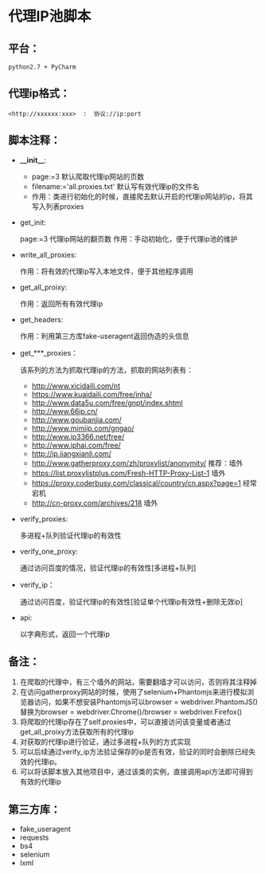 # 代理IP池脚本

## 平台：

    python2.7 + PyCharm

## 代理ip格式：

    <http://xxxxxx:xxx>  :  协议://ip:port

## 脚本注释：

+ **\_\_init\_\_**:

  + page:=3 默认爬取代理ip网站的页数
  + filename:='all.proxies.txt' 默认写有效代理ip的文件名
  + 作用：类进行初始化的时候，直接爬去默认开启的代理ip网站的ip，将其写入列表proxies

+ get_init:

    page:=3 代理ip网站的翻页数
    作用：手动初始化，便于代理ip池的维护

+ write_all_proxies:

    作用：将有效的代理ip写入本地文件，便于其他程序调用

+ get_all_proixy:

    作用：返回所有有效代理ip
+ get_headers:

    作用：利用第三方库fake-useragent返回伪造的头信息
+ get_***_proxies：

    该系列的方法为抓取代理ip的方法，抓取的网站列表有：

  + <http://www.xicidaili.com/nt>
  + <https://www.kuaidaili.com/free/inha/>
  + <http://www.data5u.com/free/gnpt/index.shtml>
  + <http://www.66ip.cn/>
  + <http://www.goubanjia.com/>
  + <http://www.mimiip.com/gngao/>
  + <http://www.ip3366.net/free/>
  + <http://www.iphai.com/free/>
  + <http://ip.jiangxianli.com/>
  + <http://www.gatherproxy.com/zh/proxylist/anonymity/>              推荐：墙外
  + <https://list.proxylistplus.com/Fresh-HTTP-Proxy-List-1>          墙外
  + <https://proxy.coderbusy.com/classical/country/cn.aspx?page=1>    经常宕机
  + <http://cn-proxy.com/archives/218>                                墙外

+ verify_proxies:

    多进程+队列验证代理ip的有效性

+ verify_one_proxy:

    通过访问百度的情况，验证代理ip的有效性[多进程+队列]

+ verify_ip：

    通过访问百度，验证代理ip的有效性[验证单个代理ip有效性+删除无效ip]
+ api:

    以字典形式，返回一个代理ip

## 备注：

1. 在爬取的代理中，有三个墙外的网站，需要翻墙才可以访问，否则将其注释掉
2. 在访问gatherproxy网站的时候，使用了selenium+Phantomjs来进行模拟浏览器访问，如果不想安装Phantomjs可以browser = webdriver.PhantomJS()替换为browser = webdriver.Chrome()/browser = webdriver.Firefox()
3. 将爬取的代理ip存在了self.proxies中，可以直接访问该变量或者通过get_all_proixy方法获取所有的代理ip
4. 对获取的代理ip进行验证，通过多进程+队列的方式实现
5. 可以后续通过verify_ip方法验证保存的ip是否有效，验证的同时会删除已经失效的代理ip。
6. 可以将该脚本放入其他项目中，通过该类的实例，直接调用api方法即可得到有效的代理ip

## 第三方库：

+ fake_useragent
+ requests
+ bs4
+ selenium
+ lxml